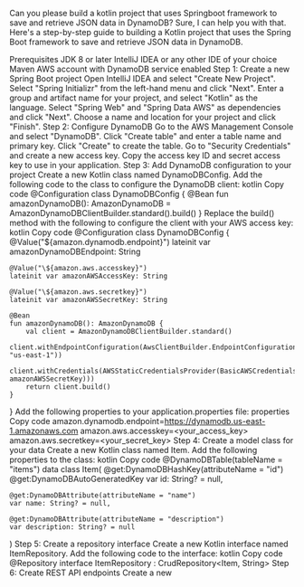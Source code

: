 Can you please build a kotlin project that uses Springboot framework to save and retrieve JSON data in DynamoDB?
Sure, I can help you with that. Here's a step-by-step guide to building a Kotlin project that uses the Spring Boot framework to save and retrieve JSON data in DynamoDB.

Prerequisites
JDK 8 or later
IntelliJ IDEA or any other IDE of your choice
Maven
AWS account with DynamoDB service enabled
Step 1: Create a new Spring Boot project
Open IntelliJ IDEA and select "Create New Project".
Select "Spring Initializr" from the left-hand menu and click "Next".
Enter a group and artifact name for your project, and select "Kotlin" as the language.
Select "Spring Web" and "Spring Data AWS" as dependencies and click "Next".
Choose a name and location for your project and click "Finish".
Step 2: Configure DynamoDB
Go to the AWS Management Console and select "DynamoDB".
Click "Create table" and enter a table name and primary key.
Click "Create" to create the table.
Go to "Security Credentials" and create a new access key.
Copy the access key ID and secret access key to use in your application.
Step 3: Add DynamoDB configuration to your project
Create a new Kotlin class named DynamoDBConfig.
Add the following code to the class to configure the DynamoDB client:
kotlin
Copy code
@Configuration
class DynamoDBConfig {
@Bean
fun amazonDynamoDB(): AmazonDynamoDB = AmazonDynamoDBClientBuilder.standard().build()
}
Replace the build() method with the following to configure the client with your AWS access key:
kotlin
Copy code
@Configuration
class DynamoDBConfig {
@Value("\${amazon.dynamodb.endpoint}")
lateinit var amazonDynamoDBEndpoint: String

    @Value("\${amazon.aws.accesskey}")
    lateinit var amazonAWSAccessKey: String

    @Value("\${amazon.aws.secretkey}")
    lateinit var amazonAWSSecretKey: String

    @Bean
    fun amazonDynamoDB(): AmazonDynamoDB {
        val client = AmazonDynamoDBClientBuilder.standard()
        client.withEndpointConfiguration(AwsClientBuilder.EndpointConfiguration(amazonDynamoDBEndpoint, "us-east-1"))
        client.withCredentials(AWSStaticCredentialsProvider(BasicAWSCredentials(amazonAWSAccessKey, amazonAWSSecretKey)))
        return client.build()
    }
}
Add the following properties to your application.properties file:
properties
Copy code
amazon.dynamodb.endpoint=https://dynamodb.us-east-1.amazonaws.com
amazon.aws.accesskey=<your_access_key>
amazon.aws.secretkey=<your_secret_key>
Step 4: Create a model class for your data
Create a new Kotlin class named Item.
Add the following properties to the class:
kotlin
Copy code
@DynamoDBTable(tableName = "items")
data class Item(
@get:DynamoDBHashKey(attributeName = "id")
@get:DynamoDBAutoGeneratedKey
var id: String? = null,

    @get:DynamoDBAttribute(attributeName = "name")
    var name: String? = null,

    @get:DynamoDBAttribute(attributeName = "description")
    var description: String? = null
)
Step 5: Create a repository interface
Create a new Kotlin interface named ItemRepository.
Add the following code to the interface:
kotlin
Copy code
@Repository
interface ItemRepository : CrudRepository<Item, String>
Step 6: Create REST API endpoints
Create a new